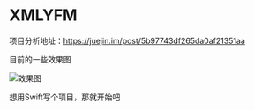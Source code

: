 # XMLYFM
项目分析地址：https://juejin.im/post/5b97743df265da0af21351aa

目前的一些效果图

![效果图](https://github.com/daomoer/XMLYFM/blob/master/XMLYFM/效果图/gif.gif)

想用Swift写个项目，那就开始吧
